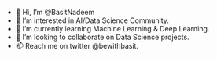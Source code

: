 - 👋 Hi, I’m @BasitNadeem
- 👀 I’m interested in AI/Data Science Community. 
- 🌱 I’m currently learning Machine Learning & Deep Learning. 
- 💞️ I’m looking to collaborate on Data Science projects.
- 📫 Reach me on twitter @bewithbasit.

<!---
BasitNadeem/BasitNadeem is a ✨ special ✨ repository because its `README.md` (this file) appears on your GitHub profile.
You can click the Preview link to take a look at your changes.
--->
